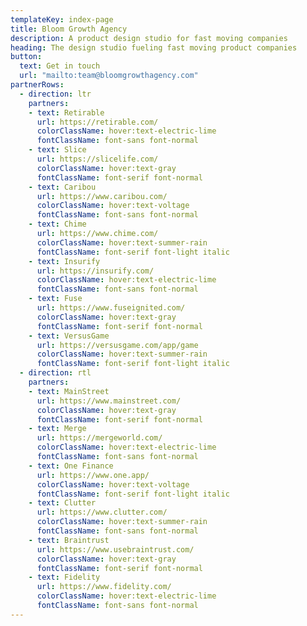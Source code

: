 ```yaml
---
templateKey: index-page
title: Bloom Growth Agency
description: A product design studio for fast moving companies
heading: The design studio fueling fast moving product companies
button:
  text: Get in touch
  url: "mailto:team@bloomgrowthagency.com"
partnerRows:
  - direction: ltr
    partners:
    - text: Retirable
      url: https://retirable.com/
      colorClassName: hover:text-electric-lime
      fontClassName: font-sans font-normal
    - text: Slice
      url: https://slicelife.com/
      colorClassName: hover:text-gray
      fontClassName: font-serif font-normal
    - text: Caribou
      url: https://www.caribou.com/
      colorClassName: hover:text-voltage
      fontClassName: font-sans font-normal
    - text: Chime
      url: https://www.chime.com/
      colorClassName: hover:text-summer-rain
      fontClassName: font-serif font-light italic
    - text: Insurify
      url: https://insurify.com/
      colorClassName: hover:text-electric-lime
      fontClassName: font-sans font-normal
    - text: Fuse
      url: https://www.fuseignited.com/
      colorClassName: hover:text-gray
      fontClassName: font-serif font-normal
    - text: VersusGame
      url: https://versusgame.com/app/game
      colorClassName: hover:text-summer-rain
      fontClassName: font-serif font-light italic
  - direction: rtl
    partners:
    - text: MainStreet
      url: https://www.mainstreet.com/
      colorClassName: hover:text-gray
      fontClassName: font-serif font-normal
    - text: Merge
      url: https://mergeworld.com/
      colorClassName: hover:text-electric-lime
      fontClassName: font-sans font-normal
    - text: One Finance
      url: https://www.one.app/
      colorClassName: hover:text-voltage
      fontClassName: font-serif font-light italic
    - text: Clutter
      url: https://www.clutter.com/
      colorClassName: hover:text-summer-rain
      fontClassName: font-sans font-normal
    - text: Braintrust
      url: https://www.usebraintrust.com/
      colorClassName: hover:text-gray
      fontClassName: font-serif font-normal
    - text: Fidelity
      url: https://www.fidelity.com/
      colorClassName: hover:text-electric-lime
      fontClassName: font-sans font-normal
---
```

